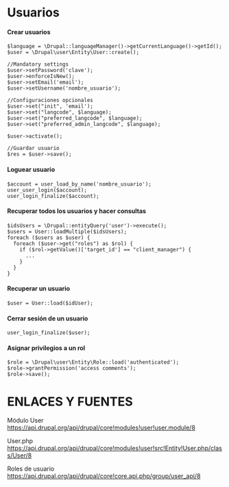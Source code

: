 Usuarios
========

#### Crear usuarios
```
$language = \Drupal::languageManager()->getCurrentLanguage()->getId();
$user = \Drupal\user\Entity\User::create();

//Mandatory settings
$user->setPassword('clave');
$user->enforceIsNew();
$user->setEmail('email');
$user->setUsername('nombre_usuario');

//Configuraciones opcionales
$user->set("init", 'email');
$user->set("langcode", $language);
$user->set("preferred_langcode", $language);
$user->set("preferred_admin_langcode", $language);

$user->activate();

//Guardar usuario
$res = $user->save();
```

#### Loguear usuario
```
$account = user_load_by_name('nombre_usuario');
user_user_login($account);
user_login_finalize($account);
```

#### Recuperar todos los usuarios y hacer consultas
```
$idsUsers = \Drupal::entityQuery('user')->execute();
$users = User::loadMultiple($idsUsers);
foreach ($users as $user) {
  foreach ($user->get("roles") as $rol) {
    if ($rol->getValue()['target_id'] == "client_manager") {
      ...
    }
  }
}
```

#### Recuperar un usuario
```
$user = User::load($idUser);

```

#### Cerrar sesión de un usuario
```
user_login_finalize($user);

```

#### Asignar privilegios a un rol
```
$role = \Drupal\user\Entity\Role::load('authenticated');
$role->grantPermission('access comments');
$role->save();
```

ENLACES Y FUENTES
=================
Módulo User 
https://api.drupal.org/api/drupal/core!modules!user!user.module/8

User.php
https://api.drupal.org/api/drupal/core!modules!user!src!Entity!User.php/class/User/8

Roles de usuario
https://api.drupal.org/api/drupal/core!core.api.php/group/user_api/8
